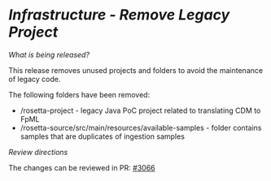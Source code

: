 # _Infrastructure - Remove Legacy Project_

_What is being released?_

This release removes unused projects and folders to avoid the maintenance of legacy code.

The following folders have been removed:

- /rosetta-project - legacy Java PoC project related to translating CDM to FpML 
- /rosetta-source/src/main/resources/available-samples - folder contains samples that are duplicates of ingestion samples

_Review directions_

The changes can be reviewed in PR: [#3066](https://github.com/finos/common-domain-model/pull/3066)
